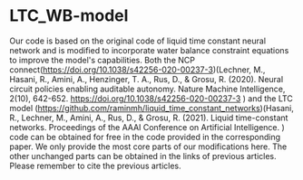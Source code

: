 # LTC_WB-model
Our code is based on the original code of liquid time constant neural network and is modified to incorporate water balance constraint equations to improve the model's capabilities. 
Both the NCP connect(https://doi.org/10.1038/s42256-020-00237-3)(Lechner, M., Hasani, R., Amini, A., Henzinger, T. A., Rus, D., & Grosu, R. (2020). Neural circuit policies enabling auditable autonomy. Nature Machine Intelligence, 2(10), 642-652. https://doi.org/10.1038/s42256-020-00237-3 ) and the LTC model (https://github.com/raminmh/liquid_time_constant_networks)(Hasani, R., Lechner, M., Amini, A., Rus, D., & Grosu, R. (2021). Liquid time-constant networks. Proceedings of the AAAI Conference on Artificial Intelligence. ) code can be obtained for free in the code provided in the corresponding paper. 
We only provide the most core parts of our modifications here. The other unchanged parts can be obtained in the links of previous articles. Please remember to cite the previous articles.
